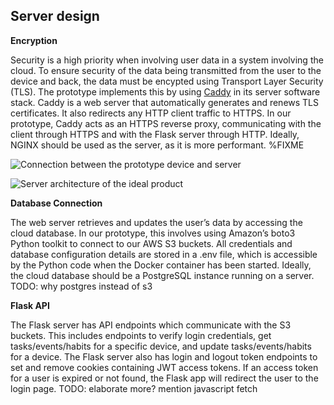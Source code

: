 ## Server design

**Encryption**

Security is a high priority when involving user data in a system involving the cloud.
To ensure security of the data being transmitted from the user to the device and back, the data must be encypted using Transport Layer Security (TLS).
The prototype implements this by using
[Caddy](https://caddyserver.com/)
in its server software stack.
Caddy is a web server that automatically generates and renews TLS certificates. It also redirects any HTTP client traffic to HTTPS.
In our prototype, Caddy acts as an HTTPS reverse proxy, communicating with the client through HTTPS and with the Flask server through HTTP.
Ideally, NGINX should be used as the server, as it is more performant. %FIXME

![Connection between the prototype device and server](images/prototype_data_flow.png)

![Server architecture of the ideal product](images/data_flow.png)

**Database Connection**

The web server retrieves and updates the user’s data by accessing the cloud database.
In our prototype, this involves using Amazon’s boto3 Python toolkit to connect to our AWS S3 buckets.
All credentials and database configuration details are stored in a .env file, which is accessible by the Python code when the Docker container has been started.
Ideally, the cloud database should be a PostgreSQL instance running on a server. TODO: why postgres instead of s3

**Flask API**

The Flask server has API endpoints which communicate with the S3 buckets.
This includes endpoints to verify login credentials, get tasks/events/habits for a specific device, and update tasks/events/habits for a device.
The Flask server also has login and logout token endpoints to set and remove cookies containing JWT access tokens.
If an access token for a user is expired or not found, the Flask app will redirect the user to the login page. TODO: elaborate more? mention javascript fetch
